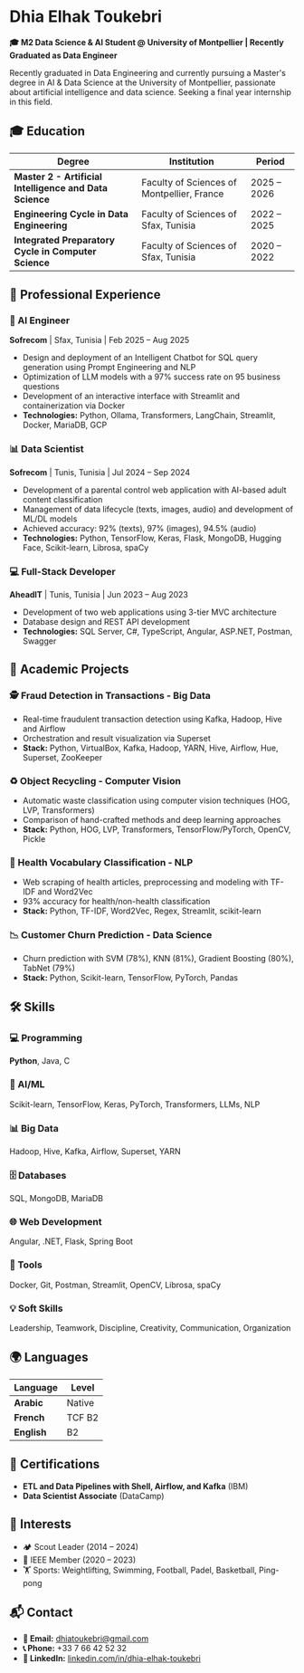 # Dhia Elhak Toukebri  
**🎓 M2 Data Science & AI Student @ University of Montpellier | Recently Graduated as Data Engineer**

Recently graduated in Data Engineering and currently pursuing a Master's degree in AI & Data Science at the University of Montpellier, passionate about artificial intelligence and data science. Seeking a final year internship in this field.

## 🎓 Education

| Degree | Institution | Period |
|--------|-------------|--------|
| **Master 2 - Artificial Intelligence and Data Science** | Faculty of Sciences of Montpellier, France | 2025 – 2026 |
| **Engineering Cycle in Data Engineering** | Faculty of Sciences of Sfax, Tunisia | 2022 – 2025 |
| **Integrated Preparatory Cycle in Computer Science** | Faculty of Sciences of Sfax, Tunisia | 2020 – 2022 |

## 💼 Professional Experience

### 🤖 AI Engineer
**Sofrecom** | Sfax, Tunisia | Feb 2025 – Aug 2025
- Design and deployment of an Intelligent Chatbot for SQL query generation using Prompt Engineering and NLP
- Optimization of LLM models with a 97% success rate on 95 business questions
- Development of an interactive interface with Streamlit and containerization via Docker
- **Technologies:** Python, Ollama, Transformers, LangChain, Streamlit, Docker, MariaDB, GCP

### 📊 Data Scientist
**Sofrecom** | Tunis, Tunisia | Jul 2024 – Sep 2024
- Development of a parental control web application with AI-based adult content classification
- Management of data lifecycle (texts, images, audio) and development of ML/DL models
- Achieved accuracy: 92% (texts), 97% (images), 94.5% (audio)
- **Technologies:** Python, TensorFlow, Keras, Flask, MongoDB, Hugging Face, Scikit-learn, Librosa, spaCy

### 💻 Full-Stack Developer
**AheadIT** | Tunis, Tunisia | Jun 2023 – Aug 2023
- Development of two web applications using 3-tier MVC architecture
- Database design and REST API development
- **Technologies:** SQL Server, C#, TypeScript, Angular, ASP.NET, Postman, Swagger

## 🚀 Academic Projects

### 🕵️ Fraud Detection in Transactions - Big Data
- Real-time fraudulent transaction detection using Kafka, Hadoop, Hive and Airflow
- Orchestration and result visualization via Superset
- **Stack:** Python, VirtualBox, Kafka, Hadoop, YARN, Hive, Airflow, Hue, Superset, ZooKeeper

### ♻️ Object Recycling - Computer Vision
- Automatic waste classification using computer vision techniques (HOG, LVP, Transformers)
- Comparison of hand-crafted methods and deep learning approaches
- **Stack:** Python, HOG, LVP, Transformers, TensorFlow/PyTorch, OpenCV, Pickle

### 🏥 Health Vocabulary Classification - NLP
- Web scraping of health articles, preprocessing and modeling with TF-IDF and Word2Vec
- 93% accuracy for health/non-health classification
- **Stack:** Python, TF-IDF, Word2Vec, Regex, Streamlit, scikit-learn

### 📉 Customer Churn Prediction - Data Science
- Churn prediction with SVM (78%), KNN (81%), Gradient Boosting (80%), TabNet (79%)
- **Stack:** Python, Scikit-learn, TensorFlow, PyTorch, Pandas

## 🛠️ Skills

### 💻 Programming
**Python**, Java, C

### 🤖 AI/ML
Scikit-learn, TensorFlow, Keras, PyTorch, Transformers, LLMs, NLP

### 📊 Big Data
Hadoop, Hive, Kafka, Airflow, Superset, YARN

### 🗄️ Databases
SQL, MongoDB, MariaDB

### 🌐 Web Development
Angular, .NET, Flask, Spring Boot

### 🔧 Tools
Docker, Git, Postman, Streamlit, OpenCV, Librosa, spaCy

### 💡 Soft Skills
Leadership, Teamwork, Discipline, Creativity, Communication, Organization

## 🌍 Languages

| Language | Level |
|----------|-------|
| **Arabic** | Native |
| **French** | TCF B2 |
| **English** | B2 |

## 📜 Certifications

- **ETL and Data Pipelines with Shell, Airflow, and Kafka** (IBM)
- **Data Scientist Associate** (DataCamp)

## 🧩 Interests

- 🏕️ Scout Leader (2014 – 2024)
- 🔬 IEEE Member (2020 – 2023)
- 🏋️ Sports: Weightlifting, Swimming, Football, Padel, Basketball, Ping-pong

## 📬 Contact

- **📧 Email:** dhiatoukebri@gmail.com
- **📞 Phone:** +33 7 66 42 52 32
- **💼 LinkedIn:** [linkedin.com/in/dhia-elhak-toukebri](https://www.linkedin.com/in/dhia-elhak-toukebri/)
